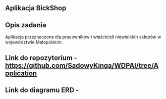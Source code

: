 Aplikacja BickShop
----------------------------------

Opis zadania
--------------------------
  Aplikacja przeznaczona dla pracowników i właścicieli niewielkich sklepów w województwie Małopolskim.
  
Link do repozytorium - https://github.com/SadowyKinga/WDPAI/tree/Application
---------------------

Link do diagramu ERD -
-----------
